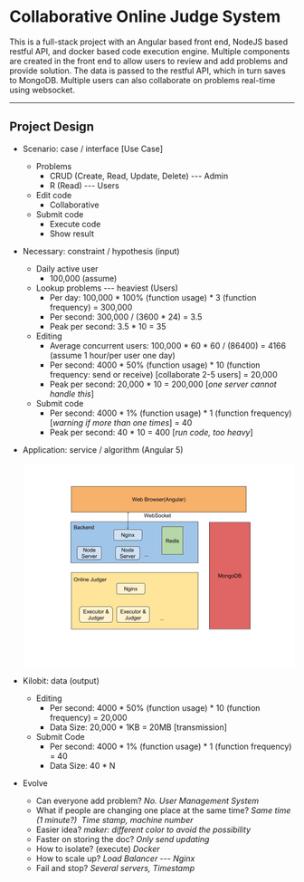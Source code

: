 # Collaborative Online Judge System

This is a full-stack project with an Angular based front end, NodeJS based restful API, and docker based code execution engine. Multiple components are created in the front end to allow users to review and add problems and provide solution. The data is passed to the restful API, which in turn saves to MongoDB. Multiple users can also collaborate on problems real-time using websocket.

---

## Project Design

- Scenario: case / interface [Use Case]
  - Problems
    - CRUD (Create, Read, Update, Delete) --- Admin
    - R (Read) --- Users
  - Edit code
    - Collaborative
  - Submit code
    - Execute code
    - Show result

- Necessary: constraint / hypothesis (input)
  - Daily active user
    - 100,000 (assume)
  - Lookup problems --- heaviest (Users)
    - Per day: 100,000 * 100% (function usage) * 3 (function frequency) = 300,000
    - Per second: 300,000 / (3600 * 24) = 3.5
    - Peak per second: 3.5 * 10 = 35
  - Editing
    - Average concurrent users: 100,000 * 60 * 60 / (86400) = 4166 (assume 1 hour/per user one day)
    - Per second: 4000 * 50% (function usage) * 10 (function frequency: send or receive) [collaborate 2-5 users] = 20,000
    - Peak per second: 20,000 * 10 = 200,000 [*one server cannot handle this*]
  - Submit code
    - Per second: 4000 * 1% (function usage) * 1 (function frequency)[*warning if more than one times*] = 40 
    - Peak per second: 40 * 10 = 400 [*run code, too heavy*]

- Application: service / algorithm (Angular 5)

  ![COJ](./COJ.jpg)

  

- Kilobit: data (output)
  - Editing
    - Per second: 4000 * 50% (function usage) * 10 (function frequency) = 20,000
    - Data Size: 20,000 * 1KB = 20MB [transmission]
  - Submit Code
    - Per second: 4000 * 1% (function usage) * 1 (function frequency) = 40
    - Data Size: 40 * N

- Evolve
  - Can everyone add problem?
    *No. User Management System*
  - What if people are changing one place at the same time?
    *Same time (1 minute?)  Time stamp, machine number*  
  - Easier idea?
    *maker: different color to avoid the possibility*
  - Faster on storing the doc? 
    *Only send updating* 
  - How to isolate? (execute) 
    *Docker*
  - How to scale up?
    *Load Balancer --- Nginx*
  - Fail and stop? 
    *Several servers, Timestamp*
